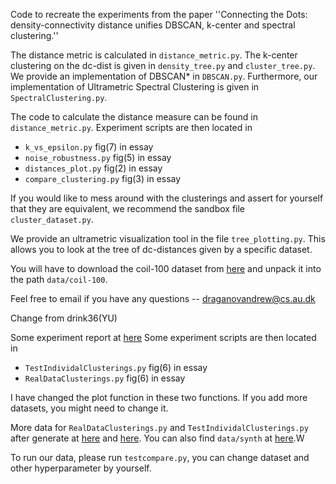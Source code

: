 Code to recreate the experiments from the paper ''Connecting the Dots: density-connectivity distance unifies DBSCAN, k-center and spectral clustering.''

The distance metric is calculated in `distance_metric.py`. The k-center clustering on the dc-dist is given in `density_tree.py` and `cluster_tree.py`. We provide an
implementation of DBSCAN\* in `DBSCAN.py`. Furthermore, our implementation of Ultrametric Spectral Clustering is given in `SpectralClustering.py`.

The code to calculate the distance measure can be found in `distance_metric.py`. Experiment scripts are then located in
 - `k_vs_epsilon.py` fig(7) in essay
 - `noise_robustness.py` fig(5) in essay
 - `distances_plot.py` fig(2) in essay
 - `compare_clustering.py` fig(3) in essay

If you would like to mess around with the clusterings and assert for yourself that they are equivalent, we recommend the sandbox file `cluster_dataset.py`.

We provide an ultrametric visualization tool in the file `tree_plotting.py`. This allows you to look at the tree of dc-distances given by a specific dataset.

You will have to download the coil-100 dataset from [here](https://www.kaggle.com/datasets/jessicali9530/coil100) and unpack it
into the path `data/coil-100`.

Feel free to email if you have any questions -- draganovandrew@cs.au.dk

Change from drink36(YU)

Some experiment report at [here](https://hackmd.io/VqRnOvy6TZOZLfMs1GwdhA)
Some experiment scripts are then located in 
- `TestIndividalClusterings.py` fig(6) in essay
- `RealDataClusterings.py` fig(6) in essay

I have changed the plot function in these two functions. If you add more datasets, you might need to change it.

More data for `RealDataClusterings.py` and `TestIndividalClusterings.py` after generate at [here](https://drive.google.com/drive/folders/1Dl4O_RMQRdS8ZzK4wzJjzX4APnRykDNW?usp=drive_link) and [here](https://drive.google.com/drive/folders/1vwBz9zoKR_zxGbajncxDQ9ZRg_El1pl2?usp=drive_link). 
You can also find `data/synth` at [here](https://drive.google.com/drive/folders/1RpShN-3fgjeCI1QN1PuFRbmslunR7lzv?usp=drive_link).W

To run our data, please run `testcompare.py`, you can change dataset and other hyperparameter by yourself.